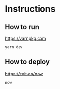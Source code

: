 # Instructions

## How to run
https://yarnpkg.com
```
yarn dev
```

## How to deploy

https://zeit.co/now
```
now
```

